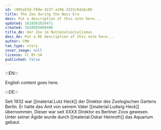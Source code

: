 ```yaml
---
id: c905a53d-f89e-4237-a19b-3315c6da6c80
title: The Zoo during the Nazi-Era
desc: Put a description of this note here...
updated: 1618562826471
created: 1618503086406
title_de: Der Zoo im Nationalsozialismus
desc_de: Put a DE description of this note here...
author: CMW
tao_type: story
cover_image: null
license: CC BY-SA
published: false
---
```


:::EN:::

English content goes here.

:::DE:::

Seit 1932 war [[material.Lutz Heck]] der Direktor des Zoologischen Gartens Berlin. Er hatte das Amt von seinem Vater [[material.Ludwig Heck]] übernommen. Dieser war seit XXXX Direktor es Berliner Zoos gewesen. Unter seiner Ägide wurde durch [[material.Oskar Heinroth]] das Aquarium gebaut.